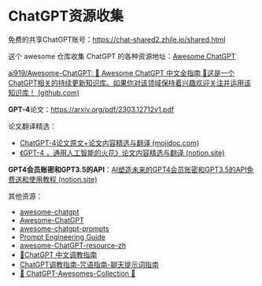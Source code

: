# ChatGPT资源收集

免费的共享ChatGPT账号：https://chat-shared2.zhile.io/shared.html

这个 awesome 仓库收集 ChatGPT 的各种资源地址：[Awesome ChatGPT](https://github.com/sindresorhus/awesome-chatgpt)

[ai919/Awesome-ChatGPT: 🤖 Awesome ChatGPT 中文全指南 🤖这是一个ChatGPT相关的持续更新知识库。如果你对该领域保持着兴趣欢迎关注并运用该知识库！ (github.com)](https://github.com/ai919/Awesome-ChatGPT)

**GPT-4**论文：<https://arxiv.org/pdf/2303.12712v1.pdf>

论文翻译精选：

- [ChatGPT-4论文原文+论文内容精选与翻译 (mojidoc.com)](https://www.mojidoc.com/06z7y-b36d4hhx6nastn3cdw27no6kiq-00b)
- [《GPT-4 ，通用人工智能的火花》论文内容精选与翻译 (notion.site)](https://orangeblog.notion.site/GPT-4-8fc50010291d47efb92cbbd668c8c893)



**GPT4会员账密和GPT3.5的API**：[AI塑造未来的GPT4会员账密和GPT3.5的API免费送和使用教程 (notion.site)](https://adaptive-birch-2ff.notion.site/AI-GPT4-GPT3-5-API-8d8a9fe04e38477f97200215785b2632)

其他资源：

* [awesome-chatgpt](https://github.com/OpenMindClub/awesome-chatgpt)
* [Awesome-ChatGPT](https://github.com/dalinvip/Awesome-ChatGPT)
* [awesome-chatgpt-prompts](https://github.com/f/awesome-chatgpt-prompts)
* [Prompt Engineering Guide](https://github.com/dair-ai/Prompt-Engineering-Guide)
* [awesome-ChatGPT-resource-zh](https://github.com/DeepTecher/awesome-ChatGPT-resource-zh)
* [🧠ChatGPT 中文调教指南](https://github.com/PlexPt/awesome-chatgpt-prompts-zh)
* [ChatGPT调教指南-咒语指南-聊天提示词指南](https://github.com/wikieden/Awesome-ChatGPT-Prompts-CN)
* [🌟 ChatGPT-Awesomes-Collection 🌟](https://github.com/yzfly/chatgpt-awesomes-collection)
